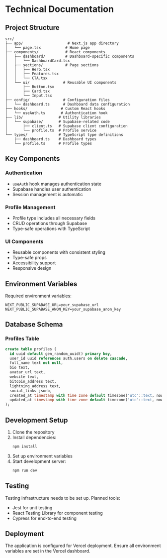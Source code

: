 # Technical Documentation

## Project Structure

```
src/
├── app/                    # Next.js app directory
│   └── page.tsx           # Home page
├── components/            # React components
│   ├── dashboard/         # Dashboard-specific components
│   │   └── DashboardCard.tsx
│   ├── sections/          # Page sections
│   │   ├── Hero.tsx
│   │   ├── Features.tsx
│   │   └── CTA.tsx
│   └── ui/               # Reusable UI components
│       ├── Button.tsx
│       ├── Card.tsx
│       └── Input.tsx
├── config/               # Configuration files
│   └── dashboard.ts      # Dashboard data configuration
├── hooks/               # Custom React hooks
│   └── useAuth.ts       # Authentication hook
├── lib/                # Utility libraries
│   └── supabase/       # Supabase-related code
│       ├── client.ts   # Supabase client configuration
│       └── profile.ts  # Profile service
└── types/              # TypeScript type definitions
    ├── dashboard.ts    # Dashboard types
    └── profile.ts      # Profile types
```

## Key Components

### Authentication
- `useAuth` hook manages authentication state
- Supabase handles user authentication
- Session management is automatic

### Profile Management
- Profile type includes all necessary fields
- CRUD operations through Supabase
- Type-safe operations with TypeScript

### UI Components
- Reusable components with consistent styling
- Type-safe props
- Accessibility support
- Responsive design

## Environment Variables

Required environment variables:
```env
NEXT_PUBLIC_SUPABASE_URL=your_supabase_url
NEXT_PUBLIC_SUPABASE_ANON_KEY=your_supabase_anon_key
```

## Database Schema

### Profiles Table
```sql
create table profiles (
  id uuid default gen_random_uuid() primary key,
  user_id uuid references auth.users on delete cascade,
  full_name text not null,
  bio text,
  avatar_url text,
  website text,
  bitcoin_address text,
  lightning_address text,
  social_links jsonb,
  created_at timestamp with time zone default timezone('utc'::text, now()) not null,
  updated_at timestamp with time zone default timezone('utc'::text, now()) not null
);
```

## Development Setup

1. Clone the repository
2. Install dependencies:
   ```bash
   npm install
   ```
3. Set up environment variables
4. Start development server:
   ```bash
   npm run dev
   ```

## Testing

Testing infrastructure needs to be set up. Planned tools:
- Jest for unit testing
- React Testing Library for component testing
- Cypress for end-to-end testing

## Deployment

The application is configured for Vercel deployment. Ensure all environment variables are set in the Vercel dashboard. 